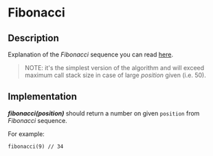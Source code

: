 # Fibonacci

## Description

Explanation of the _Fibonacci_ sequence you can read [here](https://en.wikipedia.org/wiki/Fibonacci_number).

> NOTE: it's the simplest version of the algorithm and will exceed maximum call stack size in case of large _position_
given (i.e. 50).

## Implementation

**_fibonacci(position)_** should return a number on given ```position``` from _Fibonacci_ sequence.

For example:

```
fibonacci(9) // 34
```
